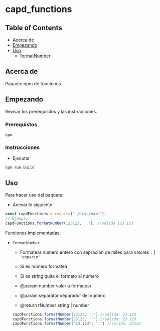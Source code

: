 # capd_functions

## Table of Contents

- [Acerca de](#about)
- [Empezando](#getting_started)
- [Uso](#usage)
    - [formatNumber](#formatNumber)

## Acerca de <a name = "about"></a>
Paquete npm de funciones

## Empezando <a name = "getting_started"></a>
Revisar los prerequisitos y las instrucciones.

### Prerequistos
```shell
npm
```

### Instrucciones
- Ejecutar 
```shell
npm run build
```

## Uso <a name = "usage"></a>

Para hacer uso del paquete: 

- Anexar lo siguiente
```js
const capdFunctions = require("./dist/main");
// Ejemplo
capdFunctions.formatNumber(123123, '.'); //salida 123.123
```

Funciones implementadas: 

-   `formatNumber` <a name="formatNumber"></a>  
    * Formatear número entero con sepración de miles para valores `.` | `'espacio'`
    * Si es número formatea
    * Si es string quita el formato al número 
    
    * @param number valor a formatear 
    * @param separator separador del número
    * @return tNumber string | number
    
    ```js
    capdFunctions.formatNumber(23123, '.') //salida: 23.123
    capdFunctions.formatNumber(23123, ' ') //salida: 23 123
    capdFunctions.formatNumber("23.123", '.') //salida: 23123
    ```
